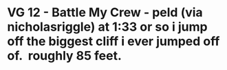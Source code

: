 <!--
id: 184177984
link: http://tumblr.atmos.org/post/184177984/vg-12-battle-my-crew-peld-via-nicholasriggle
slug: vg-12-battle-my-crew-peld-via-nicholasriggle
date: Wed Sep 09 2009 19:47:52 GMT-0700 (PDT)
publish: 2009-09-09
tags: 
title: VG 12 - Battle My Crew - peld (via nicholasriggle) at 1:33 or so i jump off the biggest cliff i ever jumped off of.  roughly 85 feet.
-->


VG 12 - Battle My Crew - peld (via nicholasriggle) at 1:33 or so i jump off the biggest cliff i ever jumped off of.  roughly 85 feet.
=====================================================================================================================================



